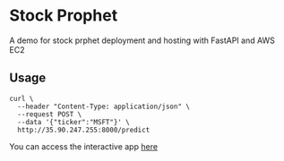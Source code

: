 # Stock Prophet

A demo for stock prphet deployment and hosting with FastAPI and AWS EC2

## Usage
```
curl \
  --header "Content-Type: application/json" \
  --request POST \
  --data '{"ticker":"MSFT"}' \
  http://35.90.247.255:8000/predict
```

You can access the interactive app [here](http://35.90.247.255:8000/docs#/default/get_prediction_predict_post)
